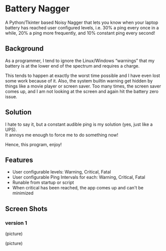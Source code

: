 # Battery Nagger

A Python/Tkinter based Noisy Nagger that lets you know when your laptop battery has reached user configured levels, i.e. 30% a ping every once in a while, 20% a ping more frequently, and 10% constant ping every second!

## Background

As a programmer, I tend to ignore the Linux/Windows “warnings” that my battery is at the lower end of the spectrum and requires a charge.  

This tends to happen at exactly the worst time possible and I have even lost some work because of it.
Also, the system builtin warning get hidden by things like a movie player or screen saver.
Too many times, the screen saver comes up, and I am not looking at the screen and again hit the battery zero issue.

## Solution

I hate to say it, but a constant audible ping is my solution (yes, just like a UPS).  
It annoys me enough to force me to do something now!

Hence, this program, enjoy!

## Features

* User configurable levels: Warning, Critical, Fatal
* User configurable Ping Intervals for each: Warning, Critical, Fatal
* Runable from startup or script
* When critical has been reached, the app comes up and can't be minimized

## Screen Shots

### version 1

(picture)

(picture)

